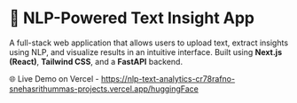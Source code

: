 # 🧠 NLP-Powered Text Insight App

A full-stack web application that allows users to upload text, extract insights using NLP, and visualize results in an intuitive interface.
Built using **Next.js (React)**, **Tailwind CSS**, and a **FastAPI** backend.

🌐 Live Demo on Vercel - https://nlp-text-analytics-cr78rafno-snehasrithummas-projects.vercel.app/huggingFace
